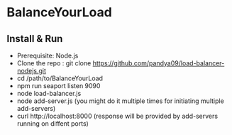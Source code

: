 # BalanceYourLoad

Install & Run
-------------
- Prerequisite: Node.js
- Clone the repo : git clone https://github.com/pandya09/load-balancer-nodejs.git
- cd /path/to/BalanceYourLoad
- npm run seaport listen 9090
- node load-balancer.js
- node add-server.js (you might do it multiple times for initiating multiple add-servers)
- curl http://localhost:8000 (response will be provided by add-servers running on diffent ports)


